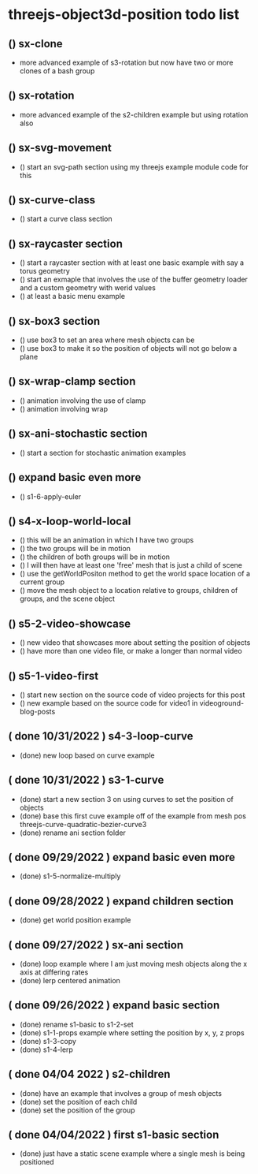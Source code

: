 # threejs-object3d-position todo list

## () sx-clone
* more advanced example of s3-rotation but now have two or more clones of a bash group

## () sx-rotation
* more advanced example of the s2-children example but using rotation also

## () sx-svg-movement
* () start an svg-path section using my threejs example module code for this

## () sx-curve-class
* () start a curve class section

## () sx-raycaster section
* () start a raycaster section with at least one basic example with say a torus geometry
* () start an exmaple that involves the use of the buffer geometry loader and a custom geometry with werid values
* () at least a basic menu example

## () sx-box3 section
* () use box3 to set an area where mesh objects can be
* () use box3 to make it so the position of objects will not go below a plane

## () sx-wrap-clamp section
* () animation involving the use of clamp
* () animation involving wrap

## () sx-ani-stochastic section
* () start a section for stochastic animation examples

## () expand basic even more
* () s1-6-apply-euler

## () s4-x-loop-world-local
* () this will be an animation in which I have two groups
* () the two groups will be in motion
* () the children of both groups will be in motion
* () I will then have at least one 'free' mesh that is just a child of scene
* () use the getWorldPositon method to get the world space location of a current group
* () move the mesh object to a location relative to groups, children of groups, and the scene object

## () s5-2-video-showcase
* () new video that showcases more about setting the position of objects
* () have more than one video file, or make a longer than normal video

## () s5-1-video-first
* () start new section on the source code of video projects for this post
* () new example based on the source code for video1 in videoground-blog-posts

## ( done 10/31/2022 ) s4-3-loop-curve
* (done) new loop based on curve example

## ( done 10/31/2022 ) s3-1-curve
* (done) start a new section 3 on using curves to set the position of objects
* (done) base this first cuve example off of the example from mesh pos threejs-curve-quadratic-bezier-curve3
* (done) rename ani section folder

## ( done 09/29/2022 ) expand basic even more 
* (done) s1-5-normalize-multiply

## ( done 09/28/2022 ) expand children section
* (done) get world position example

## ( done 09/27/2022 ) sx-ani section
* (done) loop example where I am just moving mesh objects along the x axis at differing rates
* (done) lerp centered animation

## ( done 09/26/2022 ) expand basic section
* (done) rename s1-basic to s1-2-set
* (done) s1-1-props example where setting the position by x, y, z props
* (done) s1-3-copy
* (done) s1-4-lerp

## ( done 04/04 2022 ) s2-children
* (done) have an example that involves a group of mesh objects
* (done) set the position of each child
* (done) set the position of the group

## ( done 04/04/2022 ) first s1-basic section
* (done) just have a static scene example where a single mesh is being positioned
